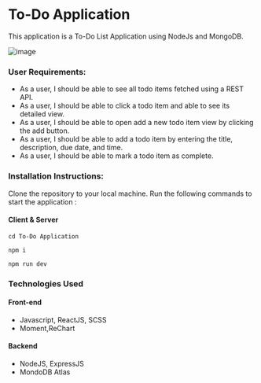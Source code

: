 # To-Do Application
This application is a To-Do List Application using NodeJs and MongoDB.

![image](https://github.com/Houshilian/To-Do-Application-MERN-Stack/blob/main/Show.png)

### User Requirements: 
- As a user, I should be able to see all todo items fetched using a REST API.
- As a user, I should be able to click a todo item and able to see its detailed view.
- As a user, I should be able to open add a new todo item view by clicking the add button.
- As a user, I should be able to add a todo item by entering the title, description, due date, and time.
- As a user, I should be able to mark a todo item as complete.

### Installation Instructions:
Clone the repository to your local machine.
Run the following commands to start the application :

#### Client & Server
```
cd To-Do Application

npm i

npm run dev
````

### Technologies Used
#### Front-end
 - Javascript, ReactJS, SCSS
 - Moment,ReChart
#### Backend
 - NodeJS, ExpressJS
- MondoDB Atlas
